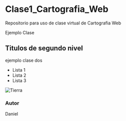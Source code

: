 # Clase1_Cartografia_Web
Repositorio para uso de clase virtual de Cartografia Web

Ejemplo Clase

## Titulos de segundo nivel

ejemplo clase dos 

* Lista 1
* Lista 2
* Lista 3

![Tierra](https://i.blogs.es/227593/global-biosphere/1366_2000.jpg "Planeta Tierra")


### Autor

Daniel 




